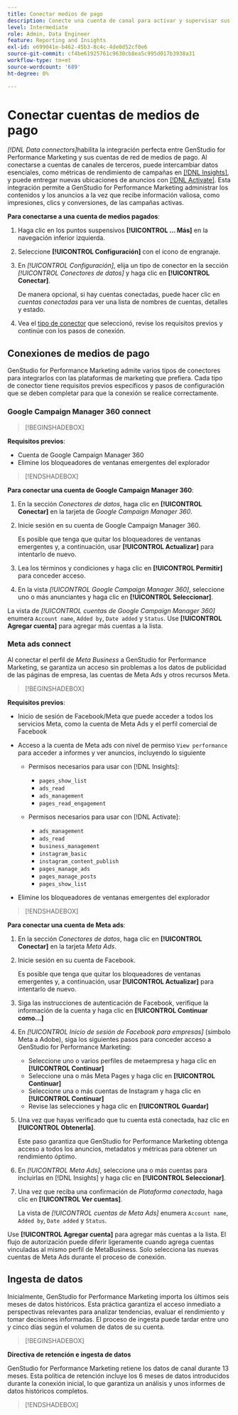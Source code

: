 ```yaml
---
title: Conectar medios de pago
description: Conecte una cuenta de canal para activar y supervisar sus anuncios y medios con Adobe GenStudio for Performance Marketing.
level: Intermediate
role: Admin, Data Engineer
feature: Reporting and Insights
exl-id: e699041e-b462-45b3-8c4c-4de0d52cf0e6
source-git-commit: cf4be61925761c9630cb8ea5c995d017b3938a31
workflow-type: tm+mt
source-wordcount: '689'
ht-degree: 0%

---
```


# Conectar cuentas de medios de pago

_[!DNL Data connectors]_&#x200B;habilita la integración perfecta entre GenStudio for Performance Marketing y sus cuentas de red de medios de pago. Al conectarse a cuentas de canales de terceros, puede intercambiar datos esenciales, como métricas de rendimiento de campañas en [[!DNL Insights]](/help/user-guide/insights/overview.md), y puede entregar nuevas ubicaciones de anuncios con [[!DNL Activate]](/help/user-guide/activation/overview.md). Esta integración permite a GenStudio for Performance Marketing administrar los contenidos y los anuncios a la vez que recibe información valiosa, como impresiones, clics y conversiones, de las campañas activas.

**Para conectarse a una cuenta de medios pagados**:

1. Haga clic en los puntos suspensivos **[!UICONTROL ... Más]** en la navegación inferior izquierda.

1. Seleccione **[!UICONTROL Configuración]** con el icono de engranaje.

1. En _[!UICONTROL Configuración]_, elija un tipo de conector en la sección _[!UICONTROL Conectores de datos]_ y haga clic en **[!UICONTROL Conectar]**.

   De manera opcional, si hay cuentas conectadas, puede hacer clic en _cuentas conectadas_ para ver una lista de nombres de cuentas, detalles y estado.

1. Vea el [tipo de conector](#connector-types) que seleccionó, revise los requisitos previos y continúe con los pasos de conexión.

## Conexiones de medios de pago

GenStudio for Performance Marketing admite varios tipos de conectores para integrarlos con las plataformas de marketing que prefiera. Cada tipo de conector tiene requisitos previos específicos y pasos de configuración que se deben completar para que la conexión se realice correctamente.

### Google Campaign Manager 360 connect

>[!BEGINSHADEBOX]

**Requisitos previos**:

- Cuenta de Google Campaign Manager 360
- Elimine los bloqueadores de ventanas emergentes del explorador

>[!ENDSHADEBOX]

**Para conectar una cuenta de Google Campaign Manager 360**:

1. En la sección _Conectores de datos_, haga clic en **[!UICONTROL Conectar]** en la tarjeta de _Google Campaign Manager 360_.

1. Inicie sesión en su cuenta de Google Campaign Manager 360.

   Es posible que tenga que quitar los bloqueadores de ventanas emergentes y, a continuación, usar **[!UICONTROL Actualizar]** para intentarlo de nuevo.

1. Lea los términos y condiciones y haga clic en **[!UICONTROL Permitir]** para conceder acceso.

1. En la vista _[!UICONTROL Google Campaign Manager 360]_, seleccione uno o más anunciantes y haga clic en **[!UICONTROL Seleccionar]**.

La vista de _[!UICONTROL cuentas de Google Campaign Manager 360]_ enumera `Account name`, `Added by`, `Date added` y `Status`. Use **[!UICONTROL Agregar cuenta]** para agregar más cuentas a la lista.

### Meta ads connect

Al conectar el perfil de _Meta Business_ a GenStudio for Performance Marketing, se garantiza un acceso sin problemas a los datos de publicidad de las páginas de empresa, las cuentas de Meta Ads y otros recursos Meta.

>[!BEGINSHADEBOX]

**Requisitos previos**:

- Inicio de sesión de Facebook/Meta que puede acceder a todos los servicios Meta, como la cuenta de Meta Ads y el perfil comercial de Facebook
- Acceso a la cuenta de Meta ads con nivel de permiso `View performance` para acceder a informes y ver anuncios, incluyendo lo siguiente
   - Permisos necesarios para usar con [!DNL Insights]:

      - `pages_show_list`
      - `ads_read`
      - `ads_management`
      - `pages_read_engagement`

   - Permisos necesarios para usar con [!DNL Activate]:

      - `ads_management`
      - `ads_read`
      - `business_management`
      - `instagram_basic`
      - `instagram_content_publish`
      - `pages_manage_ads`
      - `pages_manage_posts`
      - `pages_show_list`

- Elimine los bloqueadores de ventanas emergentes del explorador

>[!ENDSHADEBOX]

**Para conectar una cuenta de Meta ads**:

1. En la sección _Conectores de datos_, haga clic en **[!UICONTROL Conectar]** en la tarjeta _Meta Ads_.

1. Inicie sesión en su cuenta de Facebook.

   Es posible que tenga que quitar los bloqueadores de ventanas emergentes y, a continuación, usar **[!UICONTROL Actualizar]** para intentarlo de nuevo.

1. Siga las instrucciones de autenticación de Facebook, verifique la información de la cuenta y haga clic en **[!UICONTROL Continuar como...]**

1. En _[!UICONTROL Inicio de sesión de Facebook para empresas]_ (símbolo Meta a Adobe), siga los siguientes pasos para conceder acceso a GenStudio for Performance Marketing:

   - Seleccione uno o varios perfiles de metaempresa y haga clic en **[!UICONTROL Continuar]**
   - Seleccione una o más Meta Pages y haga clic en **[!UICONTROL Continuar]**
   - Seleccione una o más cuentas de Instagram y haga clic en **[!UICONTROL Continuar]**
   - Revise las selecciones y haga clic en **[!UICONTROL Guardar]**

1. Una vez que hayas verificado que tu cuenta está conectada, haz clic en **[!UICONTROL Obtenerla]**.

   Este paso garantiza que GenStudio for Performance Marketing obtenga acceso a todos los anuncios, metadatos y métricas para obtener un rendimiento óptimo.

1. En _[!UICONTROL Meta Ads]_, seleccione una o más cuentas para incluirlas en [!DNL Insights] y haga clic en **[!UICONTROL Seleccionar]**.

1. Una vez que reciba una confirmación de _Plataforma conectada_, haga clic en **[!UICONTROL Ver cuentas]**.

   La vista de _[!UICONTROL cuentas de Meta Ads]_ enumera `Account name`, `Added by`, `Date added` y `Status`.

Use **[!UICONTROL Agregar cuenta]** para agregar más cuentas a la lista. El flujo de autorización puede diferir ligeramente cuando agrega cuentas vinculadas al mismo perfil de MetaBusiness. Solo selecciona las nuevas cuentas de Meta Ads durante el proceso de conexión.

## Ingesta de datos

Inicialmente, GenStudio for Performance Marketing importa los últimos seis meses de datos históricos. Esta práctica garantiza el acceso inmediato a perspectivas relevantes para analizar tendencias, evaluar el rendimiento y tomar decisiones informadas. El proceso de ingesta puede tardar entre uno y cinco días según el volumen de datos de su cuenta.

>[!BEGINSHADEBOX]

**Directiva de retención e ingesta de datos**

GenStudio for Performance Marketing retiene los datos de canal durante 13 meses. Esta política de retención incluye los 6 meses de datos introducidos durante la conexión inicial, lo que garantiza un análisis y unos informes de datos históricos completos.

>[!ENDSHADEBOX]

